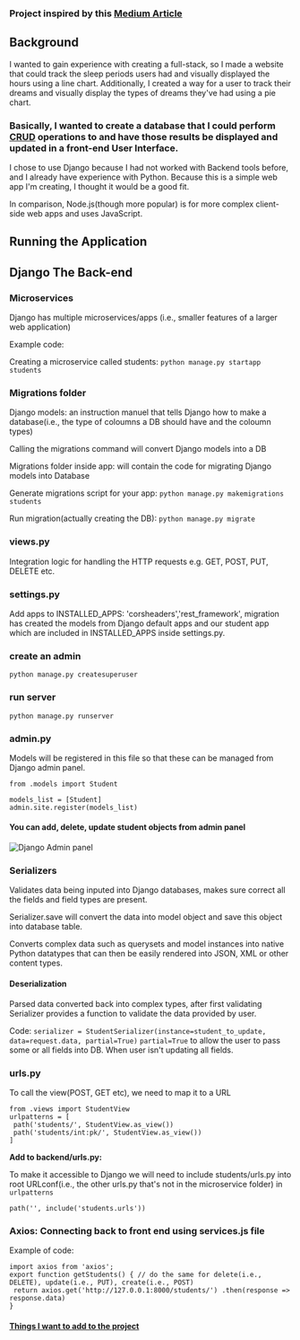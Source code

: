### Project inspired by this [Medium Article](https://medium.com/@fizaashraf37/develop-a-crud-application-using-django-and-react-part-1-2e8927a1e0c8)

## Background
I wanted to gain experience with creating a full-stack, so I made a website that could track the sleep periods users had and visually displayed the hours using a line chart. Additionally, I created a way for a user to track their dreams and visually display the types of dreams they've had using a pie chart. 

### Basically, I wanted to create a database that I could perform [CRUD](https://www.google.com/search?q=crud+operations&oq=crud+oper&gs_lcrp=EgZjaHJvbWUqDQgAEAAYgwEYsQMYgAQyDQgAEAAYgwEYsQMYgAQyDAgBEAAYFBiHAhiABDIGCAIQRRg5MgcIAxAAGIAEMgcIBBAAGIAEMgcIBRAAGIAEMgcIBhAAGIAEMgcIBxAAGIAEMgcICBAAGIAEMgcICRAAGIAE0gEIMTI1N2oxajeoAgCwAgA&sourceid=chrome&ie=UTF-8) operations to and have those results be displayed and updated in a front-end User Interface. 

I chose to use Django because I had not worked with Backend tools before, and I already have experience with Python. Because this is a simple web app I'm creating, I thought it would be a good fit.

In comparison, Node.js(though more popular) is for more complex client-side web apps and uses JavaScript. 

## Running the Application

## Django The Back-end
### Microservices
Django has multiple microservices/apps (i.e., smaller features of a larger web application)

Example code: 

Creating a microservice called students: `python manage.py startapp students`

### Migrations folder
Django models: an instruction manuel that tells Django how to make a database(i.e., the type of coloumns a DB should have and the coloumn types)

Calling the migrations command will convert Django models into a DB

Migrations folder inside app: will contain the code for migrating Django models into Database

Generate migrations script for your app: `python manage.py makemigrations students` 

Run migration(actually creating the DB): `python manage.py migrate`

### views.py
Integration logic for handling the HTTP requests e.g. GET, POST, PUT, DELETE etc.

### settings.py 
Add apps to INSTALLED_APPS: 'corsheaders','rest_framework', migration has created the models from Django default apps and our student app which are included in INSTALLED_APPS inside settings.py.

### create an admin
`python manage.py createsuperuser`

### run server
`python manage.py runserver`

### admin.py

Models will be registered in this file so that these can be managed from Django admin panel. 
```
from .models import Student

models_list = [Student]
admin.site.register(models_list)
```

#### You can add, delete, update student objects from admin panel
![Django Admin panel](https://miro.medium.com/v2/resize:fit:1400/format:webp/1*j6tuHWpfG1k357tcdmzf-g.png) 

### Serializers

Validates data being inputed into Django databases, makes sure correct all the fields and field types are present. 

Serializer.save will convert the data into model object and save this object into database table.

Converts complex data such as querysets and model instances into native Python datatypes that can then be easily rendered into JSON, XML or other content types. 

#### Deserialization
Parsed data converted back into complex types, after first validating Serializer provides a function to validate the data provided by user. 

Code: `serializer = StudentSerializer(instance=student_to_update, data=request.data, partial=True)`
`partial=True` to allow the user to pass some or all fields into DB. When user isn't updating all fields.

### urls.py
To call the view(POST, GET etc), we need to map it to a URL 

```
from .views import StudentView 
urlpatterns = [
 path('students/', StudentView.as_view())
 path('students/int:pk/', StudentView.as_view())
]
```

**Add to backend/urls.py:**

To make it accessible to Django we will need to include students/urls.py into root URLconf(i.e., the other urls.py that's not in the microservice folder) in `urlpatterns`

`path('', include('students.urls'))`

### Axios: Connecting back to front end using services.js file 
Example of code: 

```
import axios from 'axios';
export function getStudents() { // do the same for delete(i.e., DELETE), update(i.e., PUT), create(i.e., POST)
 return axios.get('http://127.0.0.1:8000/students/') .then(response => response.data)
}
```
#### [Things I want to add to the project](https://trello.com/b/Ic3mpKMk/sleeptrack-app)

